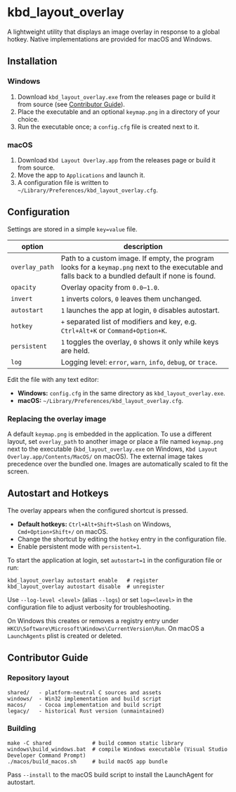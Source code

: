 # kbd_layout_overlay

A lightweight utility that displays an image overlay in response to a global hotkey. Native implementations are provided for macOS and Windows.

## Installation

### Windows
1. Download `kbd_layout_overlay.exe` from the releases page or build it from source (see [Contributor Guide](#contributor-guide)).
2. Place the executable and an optional `keymap.png` in a directory of your choice.
3. Run the executable once; a `config.cfg` file is created next to it.

### macOS
1. Download `Kbd Layout Overlay.app` from the releases page or build it from source.
2. Move the app to `Applications` and launch it.
3. A configuration file is written to `~/Library/Preferences/kbd_layout_overlay.cfg`.

## Configuration

Settings are stored in a simple `key=value` file.

| option        | description |
|---------------|-------------|
| `overlay_path`| Path to a custom image. If empty, the program looks for a `keymap.png` next to the executable and falls back to a bundled default if none is found. |
| `opacity`     | Overlay opacity from `0.0`–`1.0`. |
| `invert`      | `1` inverts colors, `0` leaves them unchanged. |
| `autostart`   | `1` launches the app at login, `0` disables autostart. |
| `hotkey`      | `+` separated list of modifiers and key, e.g. `Ctrl+Alt+K` or `Command+Option+K`. |
| `persistent`  | `1` toggles the overlay, `0` shows it only while keys are held. |
| `log`         | Logging level: `error`, `warn`, `info`, `debug`, or `trace`. |

Edit the file with any text editor:

- **Windows:** `config.cfg` in the same directory as `kbd_layout_overlay.exe`.
- **macOS:** `~/Library/Preferences/kbd_layout_overlay.cfg`.

### Replacing the overlay image

A default `keymap.png` is embedded in the application. To use a different layout, set `overlay_path` to another image or place a file named `keymap.png` next to the executable (`kbd_layout_overlay.exe` on Windows, `Kbd Layout Overlay.app/Contents/MacOS/` on macOS). The external image takes precedence over the bundled one. Images are automatically scaled to fit the screen.

## Autostart and Hotkeys

The overlay appears when the configured shortcut is pressed.

- **Default hotkeys:** `Ctrl+Alt+Shift+Slash` on Windows, `Cmd+Option+Shift+/` on macOS.
- Change the shortcut by editing the `hotkey` entry in the configuration file.
- Enable persistent mode with `persistent=1`.

To start the application at login, set `autostart=1` in the configuration file or run:

```
kbd_layout_overlay autostart enable   # register
kbd_layout_overlay autostart disable  # unregister
```

Use `--log-level <level>` (alias `--logs`) or set `log=<level>` in the configuration file to adjust verbosity for troubleshooting.

On Windows this creates or removes a registry entry under `HKCU\Software\Microsoft\Windows\CurrentVersion\Run`. On macOS a `LaunchAgents` plist is created or deleted.

## Contributor Guide

### Repository layout

```
shared/   - platform-neutral C sources and assets
windows/  - Win32 implementation and build script
macos/    - Cocoa implementation and build script
legacy/   - historical Rust version (unmaintained)
```

### Building

```
make -C shared             # build common static library
windows\build_windows.bat  # compile Windows executable (Visual Studio Developer Command Prompt)
./macos/build_macos.sh     # build macOS app bundle
```

Pass `--install` to the macOS build script to install the LaunchAgent for autostart.
